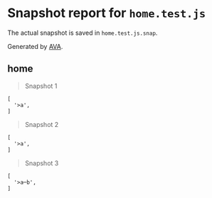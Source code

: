 # Snapshot report for `home.test.js`

The actual snapshot is saved in `home.test.js.snap`.

Generated by [AVA](https://avajs.dev).

## home

> Snapshot 1

    [
      '>a',
    ]

> Snapshot 2

    [
      '>a',
    ]

> Snapshot 3

    [
      '>a─b',
    ]
